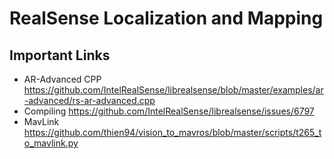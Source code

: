# RealSense Localization and Mapping

## Important Links
- AR-Advanced CPP https://github.com/IntelRealSense/librealsense/blob/master/examples/ar-advanced/rs-ar-advanced.cpp
- Compiling https://github.com/IntelRealSense/librealsense/issues/6797
- MavLink https://github.com/thien94/vision_to_mavros/blob/master/scripts/t265_to_mavlink.py